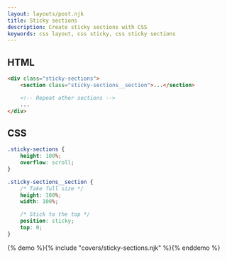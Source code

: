 ```yaml
---
layout: layouts/post.njk
title: Sticky sections
description: Create sticky sections with CSS
keywords: css layout, css sticky, css sticky sections
---
```


## HTML

```html
<div class="sticky-sections">
    <section class="sticky-sections__section">...</section>

    <!-- Repeat other sections -->
    ...
</div>
```

## CSS

```css
.sticky-sections {
    height: 100%;
    overflow: scroll;
}

.sticky-sections__section {
    /* Take full size */
    height: 100%;
    width: 100%;

    /* Stick to the top */
    position: sticky;
    top: 0;
}
```

{% demo %}{% include "covers/sticky-sections.njk" %}{% enddemo %}
